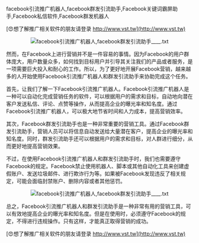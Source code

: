 facebook引流推广机器人,facebook群发引流助手,Facebook关键词霸屏助手,Facebook私信软件,Facebook群发机器人

[😍想了解推广相关软件的朋友请登录 http://www.vst.tw](http://www.vst.tw)

 <center><img src="https://vst.tw/MP4/tuiguang/png/6.png" alt="facebook引流推广机器人,facebook群发引流助手____.txt"></center>

然而，在Facebook上进行营销并不是一件容易的事情。因为Facebook的用户群体庞大，用户数量众多，如何找到目标用户并引导其关注我们的产品或者服务，是一项需要巨大投入和耐心的工作。所以，为了更好地开展Facebook营销，越来越多的人开始使用Facebook引流推广机器人和群发引流助手来协助完成这个任务。

首先，让我们了解一下Facebook引流推广机器人。Facebook引流推广机器人是一种可以自动化完成营销任务的软件，可以根据用户的需求和目标，自动地向潜在客户发送私信、评论、点赞等操作，从而提高企业的曝光率和知名度。通过Facebook引流推广机器人，可以极大地节省时间和人力成本，提高营销效率。

其次，Facebook群发引流助手也是一种非常重要的营销工具。通过Facebook群发引流助手，营销人员可以将信息自动发送给大量潜在客户，提高企业的曝光率和知名度。同时，群发引流助手还可以根据用户的需求和目标，对人群进行细分，从而更好地提高营销效果。

不过，在使用Facebook引流推广机器人和群发引流助手时，我们也需要遵守Facebook的规定。Facebook禁止使用机器人、脚本或其他自动化工具来创建虚假账户、发送垃圾邮件、进行欺诈行为等。如果被Facebook发现违反了相关规定，可能会面临封禁账户、删除内容或者其他惩罚。

 <center><img src="https://vst.tw/MP4/tuiguang/png/7.png" alt="facebook引流推广机器人,facebook群发引流助手____.txt"></center>

总之，Facebook引流推广机器人和群发引流助手是一种非常有用的营销工具，可以有效地提高企业的曝光率和知名度。但是在使用时，必须遵守Facebook的规定，不得进行违规操作。只有这样，才能真正取得营销的成功。

[😍想了解推广相关软件的朋友请登录 http://www.vst.tw](http://www.vst.tw)



